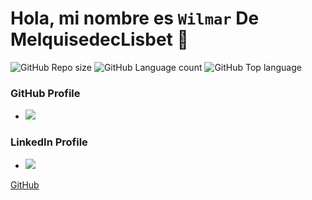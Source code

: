 # Hola, mi nombre es `Wilmar` De **MelquisedecLisbet** 👋

![GitHub Repo size](https://img.shields.io/github/repo-size/WilmarDeML/WilmarDeML?style=for-the-badge&color=success)
![GitHub Language count](https://img.shields.io/github/languages/count/WilmarDeML/WilmarDeML?style=for-the-badge&color=success)
![GitHub Top language](https://img.shields.io/github/languages/top/WilmarDeML/WilmarDeML?style=for-the-badge&color=success)

### GitHub Profile 
* [![](https://img.shields.io/badge/GitHub-blue?style=social&logo=github)](https://github.com/WilmarDeML)
### LinkedIn Profile
- [![](https://img.shields.io/badge/LinkedIn-white?style=social&logo=linkedin)](https://www.linkedin.com/in/wilmardeml-dev/)



[GitHub](http://github.com)



